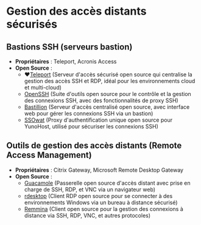 # Gestion des accès distants sécurisés

## Bastions SSH (serveurs bastion)
- **Propriétaires** : Teleport, Acronis Access
- **Open Source** :
  - ❤️[Teleport](https://goteleport.com/) (Serveur d'accès sécurisé open source qui centralise la gestion des accès SSH et RDP, idéal pour les environnements cloud et multi-cloud)
  - [OpenSSH](https://www.openssh.com/) (Suite d'outils open source pour le contrôle et la gestion des connexions SSH, avec des fonctionnalités de proxy SSH)
  - [Bastillion](http://www.bastillion.io/) (Serveur d'accès centralisé open source, avec interface web pour gérer les connexions SSH via un bastion)
  - [SSOwat](https://github.com/YunoHost/SSOwat) (Proxy d'authentification unique open source pour YunoHost, utilisé pour sécuriser les connexions SSH)

## Outils de gestion des accès distants (Remote Access Management)
- **Propriétaires** : Citrix Gateway, Microsoft Remote Desktop Gateway
- **Open Source** :
  - [Guacamole](https://guacamole.apache.org/) (Passerelle open source d'accès distant avec prise en charge de SSH, RDP, et VNC via un navigateur web)
  - [rdesktop](https://www.rdesktop.org/) (Client RDP open source pour se connecter à des environnements Windows via un bureau à distance sécurisé)
  - [Remmina](https://remmina.org/) (Client open source pour la gestion des connexions à distance via SSH, RDP, VNC, et autres protocoles)
